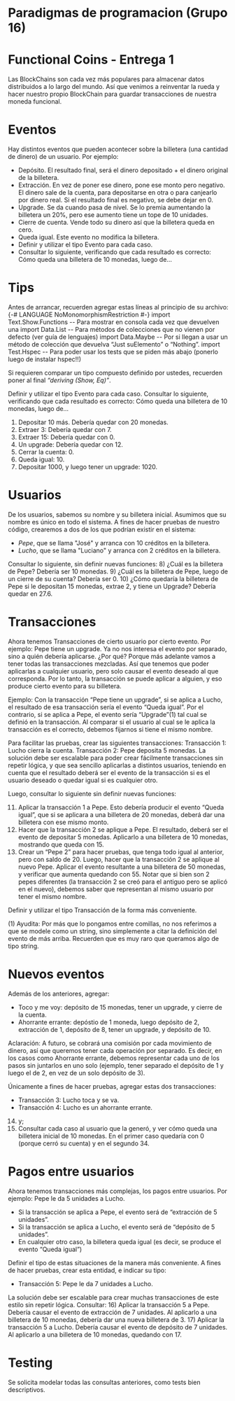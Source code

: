 # Paradigmas de programacion (Grupo 16)
# Functional Coins - Entrega 1
Las BlockChains son cada vez más populares para almacenar datos distribuidos a lo largo del mundo. Así que venimos a reinventar la rueda y hacer nuestro propio BlockChain para guardar transacciones de nuestra moneda funcional.

# Eventos
Hay distintos eventos que pueden acontecer sobre la billetera (una cantidad de dinero) de un usuario. Por ejemplo:
* Depósito. El resultado final, será el dinero depositado + el dinero original de la billetera.
* Extracción. En vez de poner ese dinero, pone ese monto pero negativo. El dinero sale de la cuenta, para depositarse en otra o para canjearlo por dinero real. Si el resultado final es negativo, se debe dejar en 0.
* Upgrade. Se da cuando pasa de nivel. Se lo premia aumentando la billetera un 20%, pero ese aumento tiene un tope de 10 unidades.
* Cierre de cuenta. Vende todo su dinero así que la billetera queda en cero.
* Queda igual. Este evento no modifica la billetera.
* Definir y utilizar el tipo Evento para cada caso.
* Consultar lo siguiente, verificando que cada resultado es correcto: Cómo queda una billetera de 10 monedas, luego de…

# Tips
Antes de arrancar, recuerden agregar estas líneas al principio de su archivo:
    {-# LANGUAGE NoMonomorphismRestriction #-}
    import Text.Show.Functions -- Para mostrar <Function> en consola cada vez que devuelven una
    import Data.List -- Para métodos de colecciones que no vienen por defecto (ver guía de lenguajes)
    import Data.Maybe -- Por si llegan a usar un método de colección que devuelva “Just suElemento” o “Nothing”.
    import Test.Hspec -- Para poder usar los tests que se piden más abajo (ponerlo luego de instalar hspec!!)

Si requieren comparar un tipo compuesto definido por ustedes, recuerden poner al final *“deriving (Show, Eq)”*.

Definir y utilizar el tipo Evento para cada caso. Consultar lo siguiente, verificando que cada resultado es correcto: Cómo queda una billetera de 10 monedas, luego de…
1) Depositar 10 más. Debería quedar con 20 monedas.
2) Extraer 3: Debería quedar con 7.
3) Extraer 15: Debería quedar con 0.
4) Un upgrade: Debería quedar con 12.
5) Cerrar la cuenta: 0.
6) Queda igual: 10.
7) Depositar 1000, y luego tener un upgrade: 1020.

# Usuarios
De los usuarios, sabemos su nombre y su billetera inicial. Asumimos que su nombre es único en todo el sistema.
A fines de hacer pruebas de nuestro código, crearemos a dos de los que podrían existir en el sistema:
* *Pepe*, que se llama "José" y arranca con 10 créditos en la billetera.
* *Lucho*, que se llama "Luciano" y arranca con 2 créditos en la billetera.

Consultar lo siguiente, sin definir nuevas funciones:
8) ¿Cuál es la billetera de Pepe? Debería ser 10 monedas.
9) ¿Cuál es la billetera de Pepe, luego de un cierre de su cuenta? Debería ser 0.
10) ¿Cómo quedaría la billetera de Pepe si le depositan 15 monedas, extrae 2, y tiene un Upgrade? Debería quedar en 27.6.

# Transacciones
Ahora tenemos Transacciones de cierto usuario por cierto evento. Por ejemplo: Pepe tiene un upgrade.
Ya no nos interesa el evento por separado, sino a quién debería aplicarse. ¿Por qué? Porque más adelante vamos a tener todas las transacciones mezcladas. Así que tenemos que poder aplicarlas a cualquier usuario, pero solo causar el evento deseado al que corresponda.
Por lo tanto, la transacción se puede aplicar a alguien, y eso produce cierto evento para su billetera.

Ejemplo: Con la transacción “Pepe tiene un upgrade”, si se aplica a Lucho, el resultado de esa transacción sería el evento “Queda igual”. Por el contrario, si se aplica a Pepe, el evento sería “Upgrade”(1) tal cual se definió en la transacción.
Al comparar si el usuario al cual se le aplica la transacción es el correcto, debemos fijarnos si tiene el mismo nombre.

Para facilitar las pruebas, crear las siguientes transacciones:
Transacción 1: Lucho cierra la cuenta.
Transacción 2: Pepe deposita 5 monedas.
La solución debe ser escalable para poder crear fácilmente transacciones sin repetir lógica, y que sea sencillo aplicarlas a distintos usuarios, teniendo en cuenta que el resultado deberá ser el evento de la transacción si es el usuario deseado o quedar igual si es cualquier otro.

Luego, consultar lo siguiente sin definir nuevas funciones:

11) Aplicar la transacción 1 a Pepe. Esto debería producir el evento “Queda igual”, que si se aplicara a una billetera de 20 monedas, deberá dar una billetera con ese mismo monto.
12) Hacer que la transacción 2 se aplique a Pepe. El resultado, deberá ser el evento de depositar 5 monedas. Aplicarlo a una billetera de 10 monedas, mostrando que queda con 15.
13) Crear un “Pepe 2” para hacer pruebas, que tenga todo igual al anterior, pero con saldo de 20.
Luego, hacer que la transacción 2 se aplique al nuevo Pepe. Aplicar el evento resultante a una billetera de 50 monedas, y verificar que aumenta quedando con 55.
Notar que si bien son 2 pepes diferentes (la transacción 2 se creó para el antiguo pero se aplicó en el nuevo), debemos saber que representan al mismo usuario por tener el mismo nombre.

Definir y utilizar el tipo Transacción de la forma más conveniente.

(1) Ayudita: Por más que lo pongamos entre comillas, no nos referimos a que se modele como un string, sino simplemente a citar la definición del evento de más arriba. Recuerden que es muy raro que queramos algo de tipo string.

# Nuevos eventos
Además de los anteriores, agregar:
* Toco y me voy: depósito de 15 monedas, tener un upgrade, y cierre de la cuenta.
* Ahorrante errante: depóstio de 1 moneda, luego depósito de 2, extracción de 1, depósito de 8, tener un upgrade, y depósito de 10.

Aclaración: A futuro, se cobrará una comisión por cada movimiento de dinero, así que queremos tener cada operación por separado. Es decir, en los casos como Ahorrante errante, debemos representar cada uno de los pasos sin juntarlos en uno solo (ejemplo, tener separado el depósito de 1 y luego el de 2, en vez de un solo depósito de 3).

Únicamente a fines de hacer pruebas, agregar estas dos transacciones:
* Transacción 3: Lucho toca y se va.
* Transacción 4: Lucho es un ahorrante errante.

14) y;
15) Consultar cada caso al usuario que la generó, y ver cómo queda una billetera inicial de 10 monedas. En el primer caso quedaría con 0 (porque cerró su cuenta) y en el segundo 34.

# Pagos entre usuarios

Ahora tenemos transacciones más complejas, los pagos entre usuarios. Por ejemplo: Pepe le da 5 unidades a Lucho.
* Si la transacción se aplica a Pepe, el evento será de “extracción de 5 unidades”.
* Si la transacción se aplica a Lucho, el evento será de “depósito de 5 unidades”.
* En cualquier otro caso, la billetera queda igual (es decir, se produce el evento “Queda igual”)

Definir el tipo de estas situaciones de la manera más conveniente.
A fines de hacer pruebas, crear esta entidad, e indicar su tipo:
* Transacción 5: Pepe le da 7 unidades a Lucho.

La solución debe ser escalable para crear muchas transacciones de este estilo sin repetir lógica. Consultar:
16) Aplicar la transacción 5 a Pepe. Debería causar el evento de extracción de 7 unidades. Al aplicarlo a una billetera de 10 monedas, debería dar una nueva billetera de 3.
17) Aplicar la transacción 5 a Lucho. Debería causar el evento de depósito de 7 unidades. Al aplicarlo a una billetera de 10 monedas, quedando con 17.

# Testing
Se solicita modelar todas las consultas anteriores, como tests bien descriptivos.







